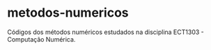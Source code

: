 # metodos-numericos
Códigos dos métodos numéricos estudados na disciplina ECT1303 - Computação Numérica.
